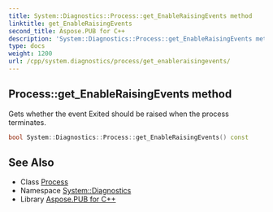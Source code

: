 ```yaml
---
title: System::Diagnostics::Process::get_EnableRaisingEvents method
linktitle: get_EnableRaisingEvents
second_title: Aspose.PUB for C++
description: 'System::Diagnostics::Process::get_EnableRaisingEvents method. Gets whether the event Exited should be raised when the process terminates in C++.'
type: docs
weight: 1200
url: /cpp/system.diagnostics/process/get_enableraisingevents/
---
```

## Process::get_EnableRaisingEvents method


Gets whether the event Exited should be raised when the process terminates.

```cpp
bool System::Diagnostics::Process::get_EnableRaisingEvents() const
```

## See Also

* Class [Process](../)
* Namespace [System::Diagnostics](../../)
* Library [Aspose.PUB for C++](../../../)
